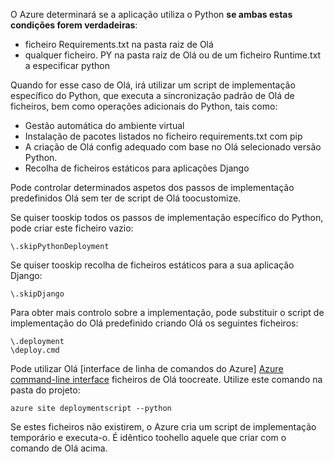 O Azure determinará se a aplicação utiliza o Python **se ambas estas condições forem verdadeiras**:

* ficheiro Requirements.txt na pasta raiz de Olá
* qualquer ficheiro. PY na pasta raiz de Olá ou de um ficheiro Runtime.txt a especificar python

Quando for esse caso de Olá, irá utilizar um script de implementação específico do Python, que executa a sincronização padrão de Olá de ficheiros, bem como operações adicionais do Python, tais como:

* Gestão automática do ambiente virtual
* Instalação de pacotes listados no ficheiro requirements.txt com pip
* A criação de Olá config adequado com base no Olá selecionado versão Python.
* Recolha de ficheiros estáticos para aplicações Django

Pode controlar determinados aspetos dos passos de implementação predefinidos Olá sem ter de script de Olá toocustomize.

Se quiser tooskip todos os passos de implementação específico do Python, pode criar este ficheiro vazio:

    \.skipPythonDeployment

Se quiser tooskip recolha de ficheiros estáticos para a sua aplicação Django:

    \.skipDjango 

Para obter mais controlo sobre a implementação, pode substituir o script de implementação do Olá predefinido criando Olá os seguintes ficheiros:

    \.deployment
    \deploy.cmd

Pode utilizar Olá [interface de linha de comandos do Azure] [ Azure command-line interface] ficheiros de Olá toocreate.  Utilize este comando na pasta do projeto:

    azure site deploymentscript --python

Se estes ficheiros não existirem, o Azure cria um script de implementação temporário e executa-o.  É idêntico toohello aquele que criar com o comando de Olá acima.

[Azure command-line interface]: http://azure.microsoft.com/downloads/
